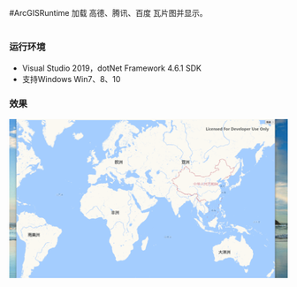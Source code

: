 #ArcGISRuntime  加载 高德、腾讯、百度 瓦片图并显示。
# <h3>运行环境</h3>

* Visual Studio 2019，dotNet Framework 4.6.1 SDK
* 支持Windows Win7、8、10  


<h3>效果</h3>  
<img src="/ArcGISMapSample/resourcesImage/map.gif"/>
